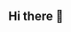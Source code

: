 ## Hi there 👋

<!--
**yvvessel/yvvessel** is a ✨ _special_ ✨ repository because its `README.md` (this file) appears on your GitHub profile.

<iframe style="border-radius:12px" src="https://open.spotify.com/embed/track/3p1wCo1LLu41XK83rHO4K8?utm_source=generator" width="100%" height="352" frameBorder="0" allowfullscreen="" allow="autoplay; clipboard-write; encrypted-media; fullscreen; picture-in-picture" loading="lazy"></iframe>

-->
